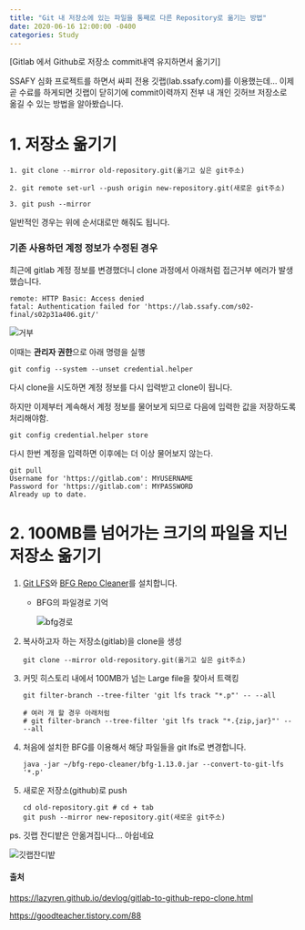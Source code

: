 ```yaml
---
title: "Git 내 저장소에 있는 파일을 통째로 다른 Repository로 옮기는 방법"
date: 2020-06-16 12:00:00 -0400
categories: Study
---
```


[Gitlab 에서 Github로 저장소 commit내역 유지하면서 옮기기]



SSAFY 심화 프로젝트를 하면서 싸피 전용 깃랩(lab.ssafy.com)를 이용했는데... 이제 곧 수료를 하게되면 깃랩이 닫히기에 commit이력까지 전부 내 개인 깃허브 저장소로 옮길 수 있는 방법을 알아봤습니다.



# 1. 저장소 옮기기

```
1. git clone --mirror old-repository.git(옮기고 싶은 git주소)

2. git remote set-url --push origin new-repository.git(새로운 git주소)

3. git push --mirror
```

일반적인 경우는 위에 순서대로만 해줘도 됩니다.



### 기존 사용하던 계정 정보가 수정된 경우

최근에 gitlab 계정 정보를 변경했더니 clone 과정에서 아래처럼 접근거부 에러가 발생했습니다.

```
remote: HTTP Basic: Access denied
fatal: Authentication failed for 'https://lab.ssafy.com/s02-final/s02p31a406.git/'
```

![거부](../../assets/images/study/git_mirror/거부.JPG)



이때는 **관리자 권한**으로 아래 명령을 실행

```
git config --system --unset credential.helper
```

다시 clone을 시도하면 계정 정보를 다시 입력받고 clone이 됩니다.



하지만 이제부터 계속해서 계정 정보를 물어보게 되므로 다음에 입력한 값을 저장하도록 처리해야함.

```
git config credential.helper store
```

다시 한번 계정을 입력하면 이후에는 더 이상 물어보지 않는다.

```
git pull
Username for 'https://gitlab.com': MYUSERNAME
Password for 'https://gitlab.com': MYPASSWORD
Already up to date.
```







# 2. 100MB를 넘어가는 크기의 파일을 지닌 저장소 옮기기



1. [Git LFS](#https://git-lfs.github.com/)와 [BFG Repo Cleaner](#https://rtyley.github.io/bfg-repo-cleaner/)를 설치합니다.

   - BFG의 파일경로 기억

     ![bfg경로](../../assets/images/study/git_mirror/bfg경로.JPG)
     
     

2. 복사하고자 하는 저장소(gitlab)을 clone을 생성

   ```
   git clone --mirror old-repository.git(옮기고 싶은 git주소)
   ```

   

3. 커밋 히스토리 내에서 100MB가 넘는 Large file을 찾아서 트랙킹

   ```
   git filter-branch --tree-filter 'git lfs track "*.p"' -- --all
   
   # 여러 개 할 경우 아래처럼
   # git filter-branch --tree-filter 'git lfs track "*.{zip,jar}"' -- --all
   ```




4. 처음에 설치한 BFG를 이용해서 해당 파일들을 git lfs로 변경합니다.

   ```
   java -jar ~/bfg-repo-cleaner/bfg-1.13.0.jar --convert-to-git-lfs '*.p'
   ```




5. 새로운 저장소(github)로 push

   ```
   cd old-repository.git # cd + tab
   git push --mirror new-repository.git(새로운 git주소)
   ```

   



ps. 깃랩 잔디밭은 안옮겨집니다... 아쉽네요



![깃랩잔디밭](../../assets/images/study/git_mirror/깃랩잔디밭.JPG)





#### 출처

https://lazyren.github.io/devlog/gitlab-to-github-repo-clone.html

https://goodteacher.tistory.com/88